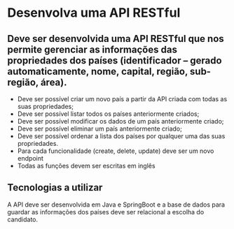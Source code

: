 # Desenvolva uma API RESTful

## Deve ser desenvolvida uma API RESTful que nos permite gerenciar as informações das propriedades dos países (identificador – gerado automaticamente, nome, capital, região, sub-região, área).


* Deve ser possível criar um novo país a partir da API criada com todas as suas propriedades;
* Deve ser possível listar todos os países anteriormente criados;
* Deve ser possível modificar os dados de um país anteriormente criado;
* Deve ser possível eliminar um país anteriormente criado;
* Deve ser possível ordenar a lista dos países por qualquer uma das suas propriedades.
* Para cada funcionalidade (create, delete, update) deve ser um novo endpoint
* Todas as funções devem ser escritas em inglês

## Tecnologias a utilizar

A API deve ser desenvolvida em Java e SpringBoot e a base de dados para guardar as informações dos países deve ser relacional a escolha do candidato.
